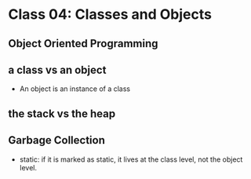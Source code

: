 # Class 04: Classes and Objects

##  Object Oriented Programming



##  a class vs an object
* An object is an instance of a class


## the stack vs the heap

## Garbage Collection

* static:
if it is marked as static, it lives at the class level, not the object level.
